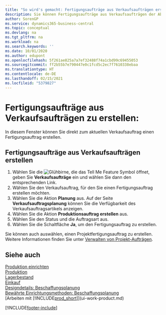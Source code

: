 ```yaml
---
title: "So wird's gemacht: Fertigungsaufträge aus Verkaufsaufträgen erstellen | Microsoft Docs"
description: Sie können Fertigungsaufträge aus Verkaufsaufträgen der Abteilung Vertrieb und Marketing erstellen.
author: SorenGP
ms.service: dynamics365-business-central
ms.topic: conceptual
ms.devlang: na
ms.tgt_pltfrm: na
ms.workload: na
ms.search.keywords: ''
ms.date: 10/01/2020
ms.author: edupont
ms.openlocfilehash: 5f261ae825a7a7ef32488f74a1cbd99c69455053
ms.sourcegitcommit: ff2b55b7e790447e0c1fcd5c2ec7f7610338ebaa
ms.translationtype: HT
ms.contentlocale: de-DE
ms.lasthandoff: 02/15/2021
ms.locfileid: "5379827"
---
```

# <a name="create-production-orders-from-sales-orders"></a>Fertigungsaufträge aus Verkaufsaufträgen zu erstellen:
In diesem Fenster können Sie direkt zum aktuellen Verkaufsauftrag einen Fertigungsauftrag erstellen.  

## <a name="to-create-a-production-order-from-a-sales-order"></a>Fertigungsaufträge aus Verkaufsaufträgen erstellen  

1.  Wählen Sie die ![Glühbirne, die das Tell Me Feature](media/ui-search/search_small.png "Was möchten Sie tun?") Symbol öffnet, geben Sie **Verkaufsaufträge** ein und wählen Sie dann den entsprechenden Link.  
2.  Wählen Sie den Verkaufsauftrag, für den Sie einen Fertigungsauftrag erstellen möchten.  
3.  Wählen Sie die Aktion **Planung** aus. Auf der Seite **Verkaufsauftragsplanung** können Sie die Verfügbarkeit des Verkaufsauftragsartikels anzeigen.  
4.  Wählen Sie die Aktion **Produktionsauftrag erstellen** aus.  
5.  Wählen Sie den Status und die Auftragsart aus.  
6.  Wählen Sie die Schaltfläche **Ja**, um den Fertigungsauftrag zu erstellen.

Sie können auch auswählen, einen Projektfertigungsauftrag zu erstellen. Weitere Informationen finden Sie unter [Verwalten von Projekt-Aufträgen](production-how-to-plan-project-orders.md).   

## <a name="see-also"></a>Siehe auch  
[Produktion einrichten](production-configure-production-processes.md)  
[Produktion](production-manage-manufacturing.md)    
[Lagerbestand](inventory-manage-inventory.md)  
[Einkauf](purchasing-manage-purchasing.md)  
[Designdetails: Beschaffungsplanung](design-details-supply-planning.md)   
[Bewährte Einrichtungsmethoden: Beschaffungsplanung](setup-best-practices-supply-planning.md)  
[Arbeiten mit [!INCLUDE[prod_short](includes/prod_short.md)]](ui-work-product.md)


[!INCLUDE[footer-include](includes/footer-banner.md)]
